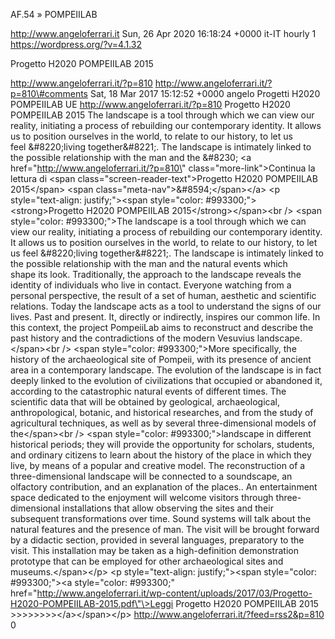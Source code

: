 AF.54 » POMPEIILAB

http://www.angeloferrari.it Sun, 26 Apr 2020 16:18:24 +0000 it-IT hourly 1 https://wordpress.org/?v=4.1.32

Progetto H2020 POMPEIILAB 2015

http://www.angeloferrari.it/?p=810 http://www.angeloferrari.it/?p=810\#comments Sat, 18 Mar 2017 15:12:52 +0000 angelo Progetti H2020 POMPEIILAB UE http://www.angeloferrari.it/?p=810 Progetto H2020 POMPEIILAB 2015 The landscape is a tool through which we can view our reality, initiating a process of rebuilding our contemporary identity. It allows us to position ourselves in the world, to relate to our history, to let us feel &\#8220;living together&\#8221;. The landscape is intimately linked to the possible relationship with the man and the &\#8230; \<a href=\"http://www.angeloferrari.it/?p=810\" class=\"more-link\"\>Continua la lettura di \<span class=\"screen-reader-text\"\>Progetto H2020 POMPEIILAB 2015\</span\> \<span class=\"meta-nav\"\>&\#8594;\</span\>\</a\> \<p style=\"text-align: justify;\"\>\<span style=\"color: \#993300;\"\>\<strong\>Progetto H2020 POMPEIILAB 2015\</strong\>\</span\>\<br /\> \<span style=\"color: \#993300;\"\>The landscape is a tool through which we can view our reality, initiating a process of rebuilding our contemporary identity. It allows us to position ourselves in the world, to relate to our history, to let us feel &\#8220;living together&\#8221;. The landscape is intimately linked to the possible relationship with the man and the natural events which shape its look. Traditionally, the approach to the landscape reveals the identity of individuals who live in contact. Everyone watching from a personal perspective, the result of a set of human, aesthetic and scientific relations. Today the landscape acts as a tool to understand the signs of our lives. Past and present. It, directly or indirectly, inspires our common life. In this context, the project PompeiiLab aims to reconstruct and describe the past history and the contradictions of the modern Vesuvius landscape.\</span\>\<br /\> \<span style=\"color: \#993300;\"\>More specifically, the history of the archaeological site of Pompeii, with its presence of ancient area in a contemporary landscape. The evolution of the landscape is in fact deeply linked to the evolution of civilizations that occupied or abandoned it, according to the catastrophic natural events of different times. The scientific data that will be obtained by geological, archaeological, anthropological, botanic, and historical researches, and from the study of agricultural techniques, as well as by several three-dimensional models of the\</span\>\<br /\> \<span style=\"color: \#993300;\"\>landscape in different historical periods; they will provide the opportunity for scholars, students, and ordinary citizens to learn about the history of the place in which they live, by means of a popular and creative model. The reconstruction of a three-dimensional landscape will be connected to a soundscape, an olfactory contribution, and an explanation of the places.. An entertainment space dedicated to the enjoyment will welcome visitors through three-dimensional installations that allow observing the sites and their subsequent transformations over time. Sound systems will talk about the natural features and the presence of man. The visit will be brought forward by a didactic section, provided in several languages, preparatory to the visit. This installation may be taken as a high-definition demonstration prototype that can be employed for other archaeological sites and museums.\</span\>\</p\> \<p style=\"text-align: justify;\"\>\<span style=\"color: \#993300;\"\>\<a style=\"color: \#993300;\" href=\"http://www.angeloferrari.it/wp-content/uploads/2017/03/Progetto-H2020-POMPEIILAB-2015.pdf\"\>Leggi Progetto H2020 POMPEIILAB 2015 &gt;&gt;&gt;&gt;&gt;&gt;&gt;&gt;\</a\>\</span\>\</p\> http://www.angeloferrari.it/?feed=rss2&p=810 0
